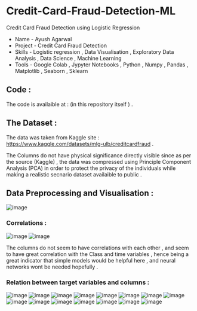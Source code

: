 # Credit-Card-Fraud-Detection-ML
Credit Card Fraud Detection using Logistic Regression 
* Name - Ayush Agarwal 
* Project - Credit Card Fraud Detection 
* Skills - Logistic regression , Data Visualisation , Exploratory Data Analysis , Data Science , Machine Learning 
* Tools - Google Colab , Jypyter Notebooks , Python , Numpy , Pandas , Matplotlib , Seaborn , Sklearn 

## Code :

The code is availaible at : (in this repository itself ) .

## The Dataset :

The data was taken from Kaggle site : https://www.kaggle.com/datasets/mlg-ulb/creditcardfraud .

The Columns do not have physical significance directly visible since as per the source (Kaggle) , the data was compressed using Principle Component Analysis (PCA) in order to protect the privacy of the individuals while making a realistic secnario dataset availaible to public . 

## Data Preprocessing and Visualisation :

![image](https://user-images.githubusercontent.com/86561124/174430662-5a302491-d9ca-4705-b5c3-2d263563f564.png)

### Correlations :

![image](https://user-images.githubusercontent.com/86561124/174430686-86a03acf-d2b0-4888-bd7b-ca0a13df524e.png)
![image](https://user-images.githubusercontent.com/86561124/174430691-a1e9a345-2924-4a7f-9160-daab07f58af4.png)

The columns do not seem to have correlations with each other , and seem to have great correlation with the Class and time variables , hence being a great indicator that simple models would be helpful here , and neural networks wont be needed hopefully . 

### Relation between target variables and columns :
![image](https://user-images.githubusercontent.com/86561124/174430766-c090f225-59c0-4ddb-9a6f-dd8f05389e23.png)
![image](https://user-images.githubusercontent.com/86561124/174430773-7d1943c5-15b6-4daa-a6b9-574cdd7cbe8e.png)
![image](https://user-images.githubusercontent.com/86561124/174430829-b846dd24-fef8-42fc-b532-42b01c520e69.png)
![image](https://user-images.githubusercontent.com/86561124/174430842-95865a87-7cb9-48b0-b379-622d6c4f3107.png)
![image](https://user-images.githubusercontent.com/86561124/174430848-c63a5e3d-fd7f-4b86-b803-50ed30acab6f.png)
![image](https://user-images.githubusercontent.com/86561124/174430854-7961a3bb-fb66-474b-89db-31b70c0c2e8e.png)
![image](https://user-images.githubusercontent.com/86561124/174430860-bdc69fbf-beb8-4844-a7d0-c16b0974399e.png)
![image](https://user-images.githubusercontent.com/86561124/174430867-2fd707eb-c370-4ea8-b95b-2c740242903a.png)
![image](https://user-images.githubusercontent.com/86561124/174430871-c720db9c-1573-4efb-b166-270a305a1ac3.png)
![image](https://user-images.githubusercontent.com/86561124/174430875-5a17d646-ec37-4cec-9eeb-b8051ee54fc7.png)
![image](https://user-images.githubusercontent.com/86561124/174430881-3932b5bb-f2ae-4e9e-abbd-7818cf2c910c.png)
![image](https://user-images.githubusercontent.com/86561124/174430883-e9520d29-d7a6-435c-98c3-878827cd8c12.png)
![image](https://user-images.githubusercontent.com/86561124/174430887-a31417db-12bb-4c7e-92a1-9ac70221001f.png)
![image](https://user-images.githubusercontent.com/86561124/174430890-f8754898-f87a-4d1c-bcef-8a1a11401189.png)
![image](https://user-images.githubusercontent.com/86561124/174430895-5c969eff-1f74-44ff-8790-bda64463d73e.png)
